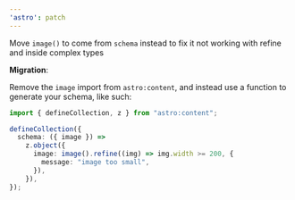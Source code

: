 ```yaml
---
'astro': patch
---
```


Move `image()` to come from `schema` instead to fix it not working with refine and inside complex types

**Migration**:

Remove the `image` import from `astro:content`, and instead use a function to generate your schema, like such:

```ts
import { defineCollection, z } from "astro:content";

defineCollection({
  schema: ({ image }) =>
    z.object({
      image: image().refine((img) => img.width >= 200, {
        message: "image too small",
      }),
    }),
});
```
